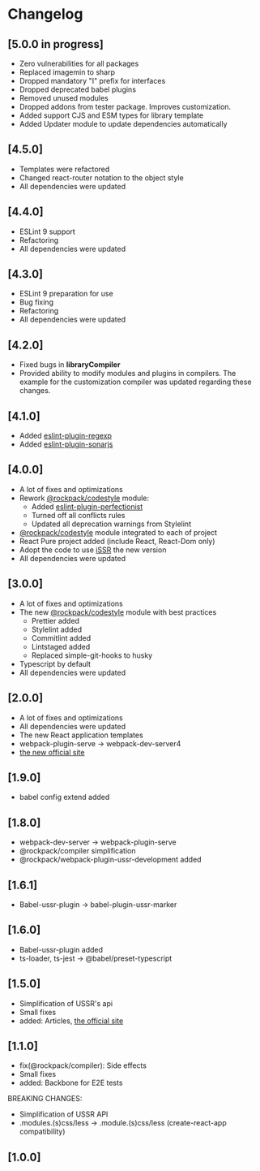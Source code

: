 # Changelog

## [5.0.0 in progress]

- Zero vulnerabilities for all packages
- Replaced imagemin to sharp
- Dropped mandatory "I" prefix for interfaces
- Dropped deprecated babel plugins
- Removed unused modules
- Dropped addons from tester package. Improves customization.
- Added support CJS and ESM types for library template
- Added Updater module to update dependencies automatically

## [4.5.0]

- Templates were refactored
- Changed react-router notation to the object style
- All dependencies were updated

## [4.4.0]

- ESLint 9 support
- Refactoring
- All dependencies were updated

## [4.3.0]

- ESLint 9 preparation for use
- Bug fixing
- Refactoring
- All dependencies were updated

## [4.2.0]

- Fixed bugs in **libraryCompiler**
- Provided ability to modify modules and plugins in compilers. The example for the customization compiler was updated
  regarding these changes.

## [4.1.0]

- Added [eslint-plugin-regexp](https://github.com/ota-meshi/eslint-plugin-regexp)
- Added [eslint-plugin-sonarjs](https://github.com/SonarSource/eslint-plugin-sonarjs)

## [4.0.0]

- A lot of fixes and optimizations
- Rework [@rockpack/codestyle](https://github.com/AlexSergey/rockpack/tree/master/packages/codestyle) module:
  - Added [eslint-plugin-perfectionist](https://github.com/azat-io/eslint-plugin-perfectionist)
  - Turned off all conflicts rules
  - Updated all deprecation warnings from Stylelint
- [@rockpack/codestyle](https://github.com/AlexSergey/rockpack/tree/master/packages/codestyle) module integrated to each of project
- React Pure project added (include React, React-Dom only)
- Adopt the code to use [iSSR](https://github.com/AlexSergey/issr) the new version
- All dependencies were updated

## [3.0.0]

- A lot of fixes and optimizations
- The new [@rockpack/codestyle](https://github.com/AlexSergey/rockpack/tree/master/packages/codestyle) module with best practices
   - Prettier added
   - Stylelint added
   - Commitlint added
   - Lintstaged added
   - Replaced simple-git-hooks to husky
- Typescript by default
- All dependencies were updated

## [2.0.0]

- A lot of fixes and optimizations
- All dependencies were updated
- The new React application templates
- webpack-plugin-serve -> webpack-dev-server4
- [the new official site](https://alexsergey.github.io/rockpack/)

## [1.9.0]

- babel config extend added

## [1.8.0]

- webpack-dev-server -> webpack-plugin-serve
- @rockpack/compiler simplification
- @rockpack/webpack-plugin-ussr-development added

## [1.6.1]

- Babel-ussr-plugin -> babel-plugin-ussr-marker

## [1.6.0]

- Babel-ussr-plugin added
- ts-loader, ts-jest -> @babel/preset-typescript

## [1.5.0]

- Simplification of USSR's api
- Small fixes
- added: Articles, [the official site](http://rockpack.io/)

## [1.1.0]

- fix(@rockpack/compiler): Side effects
- Small fixes
- added: Backbone for E2E tests

BREAKING CHANGES:

- Simplification of USSR API
- .modules.(s)css/less -> .module.(s)css/less (create-react-app compatibility)

## [1.0.0]
